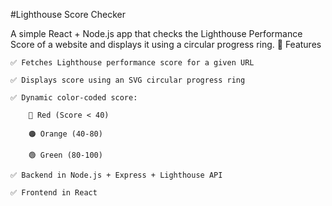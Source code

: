 #Lighthouse Score Checker

A simple React + Node.js app that checks the Lighthouse Performance Score of a website and displays it using a circular progress ring.
📌 Features

    ✅ Fetches Lighthouse performance score for a given URL

    ✅ Displays score using an SVG circular progress ring

    ✅ Dynamic color-coded score:

        🔴 Red (Score < 40)

        🟠 Orange (40-80)

        🟢 Green (80-100)

    ✅ Backend in Node.js + Express + Lighthouse API

    ✅ Frontend in React 

